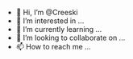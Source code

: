 - 👋 Hi, I’m @Creeski
- 👀 I’m interested in ...
- 🌱 I’m currently learning ...
- 💞️ I’m looking to collaborate on ...
- 📫 How to reach me ...

<!---
Creeski/Creeski is a ✨ special ✨ repository because its `README.md` (this file) appears on your GitHub profile.
You can click the Preview link to take a look at your changes.
--->
